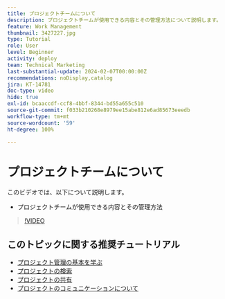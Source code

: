 ```yaml
---
title: プロジェクトチームについて
description: プロジェクトチームが使用できる内容とその管理方法について説明します。
feature: Work Management
thumbnail: 3427227.jpg
type: Tutorial
role: User
level: Beginner
activity: deploy
team: Technical Marketing
last-substantial-update: 2024-02-07T00:00:00Z
recommendations: noDisplay,catalog
jira: KT-14781
doc-type: video
hide: true
exl-id: bcaaccdf-ccf8-4bbf-8344-bd55a655c510
source-git-commit: f033b210268e8979ee15abe812e6ad85673eeedb
workflow-type: tm+mt
source-wordcount: '59'
ht-degree: 100%

---
```


# プロジェクトチームについて

このビデオでは、以下について説明します。

* プロジェクトチームが使用できる内容とその管理方法

>[!VIDEO](https://video.tv.adobe.com/v/3427227/?quality=12&learn=on)

## このトピックに関する推奨チュートリアル

* [プロジェクト管理の基本を学ぶ](/help/manage-work/projects/getting-started-manage-a-project.md)
* [プロジェクトの検索](/help/manage-work/projects/find-projects.md)
* [プロジェクトの共有](/help/manage-work/projects/share-a-project.md)
* [プロジェクトのコミュニケーションについて](/help/manage-work/projects/understand-project-communication.md)
